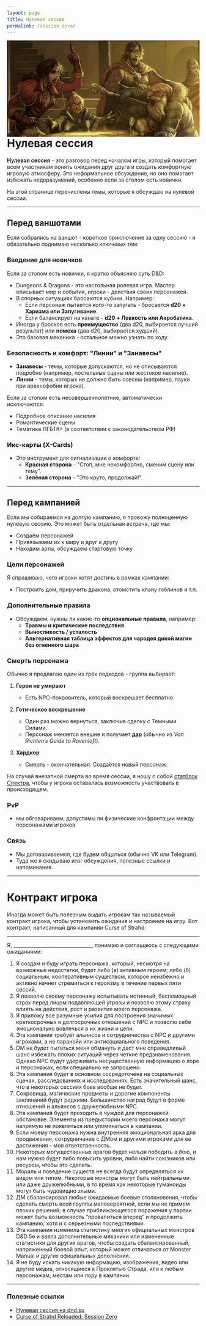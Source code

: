```yaml
---
layout: page
title: Нулевая сессия
permalink: /session zero/
---
```


<img style="float: right;" src="/assets/conflict.jpg">

# Нулевая сессия

**Нулевая сессия** - это разговор перед началом игры, который помогает всем участникам понять ожидания друг друга и создать комфортную игровую атмосферу. Это неформальное обсуждение, но оно помогает избежать недоразумений, особенно если за столом есть новички.

На этой странице перечислены темы, которые я обсуждаю на нулевой сессии.

---

## Перед ваншотами

Если собрались на ваншот - короткое приключение за одну сессию - я обязательно поднимаю несколько ключевых тем:

### Введение для новичков
Если за столом есть новички, я кратко объясняю суть D&D:

- Dungeons & Dragons - это настольная ролевая игра. Мастер описывает мир и события, игроки - действия своих персонажей.
- В спорных ситуациях бросаются кубики. Например:
  - Если персонаж пытается кого-то запугать - бросается **d20 + Харизма или Запугивание**.
  - Если балансирует на канате - **d20 + Ловкость или Акробатика**.
- Иногда у бросков есть **преимущество** (два d20, выбирается лучший результат) или **помеха** (два d20, выбирается худший).
- Это базовая механика - остальное можно узнать по ходу.

### Безопасность и комфорт: "Линии" и "Занавесы"

- **Занавесы** - темы, которые допускаются, но не описываются подробно (например, постельные сцены или жестокое насилие).
- **Линии** - темы, которых не должно быть совсем (например, пауки при арахнофобии игрока).

Если за столом есть несовершеннолетние, автоматически исключаются:
- Подробное описание насилия
- Романтические сцены
- Тематика ЛГБТК+ (в соответствии с законодательством РФ)

### Икс-карты (X-Cards)

- Это инструмент для сигнализации о комфорте:
  - **Красная сторона** - "Стоп, мне некомфортно, сменим сцену или тему".
  - **Зелёная сторона** - "Это круто, продолжай!".

---

## Перед кампанией

Если мы собираемся на долгую кампанию, я провожу полноценную нулевую сессию. Это может быть отдельная встреча, где мы:

- Создаём персонажей
- Привязываем их к миру и друг к другу
- Находим арты, обсуждаем стартовую точку

### Цели персонажей
Я спрашиваю, чего игроки хотят достичь в рамках кампании:
- Построить дом, приручить дракона, отомстить клану гоблинов и т.п.

### Дополнительные правила
- Обсуждаем, нужны ли какие-то **опциональные правила**, например:
  - **Травмы и критические последствия**
  - **Выносливость / усталость**
  - **Альтернативная таблица эффектов для чародея дикой магии без огненного шара**

### Смерть персонажа
Обычно я предлагаю один из трёх подходов - группа выбирает:

1. **Герои не умирают**
   - Есть NPC-покровитель, который воскрешает бесплатно.

2. **Готическое воскрешение**
   - Один раз можно вернуться, заключив сделку с Темными Силами.
   - Персонаж меняется внешне и получает [**дар**](https://dnd.su/articles/mechanics/146-supernatural-gifts-and-boons/) (обычно из *Van Richten’s Guide to Ravenloft*).

3. **Хардкор**
   - Смерть - окончательная. Создаётся новый персонаж.

На случай внезапной смерти во время сессии, я ношу с собой [статблок Спектра](https://next.dnd.su/bestiary/21557-specter/), чтобы у игрока оставалась возможность участвовать в происходящем.

### PvP

- мы обговариваем, допустимы ли физические конфронтации между персонажами игроков

### Связь

- Мы договариваемся, где будем общаться (обычно VK или Telegram).
- Туда же я скидываю итог обсуждения, полезные ссылки и напоминания.

---


# Контракт игрока

Иногда может быть полезным выдать игрокам так называемый контракт игрока, чтобы установить ожидания и настроение на игру. Вот контракт, написанный для кампании Curse of Strahd:

---

Я, ________________________________, понимаю и соглашаюсь с следующими ожиданиями:

1. Я создам и буду играть персонажа, который, несмотря на возможные недостатки, будет либо (а) активным героем; либо (б) социальным, кооперативным существом, которое неизбежно и активно начнет стремиться к героизму в течение первых пяти сессий.
2. Я позволю своему персонажу испытывать истинный, беспомощный страх перед лицом подавляющей угрозы и позволю этому страху влиять на действия, рост и развитие моего персонажа.
3. Я приложу все разумные усилия для построения значимых 
краткосрочных и долгосрочных отношений с NPC и позволю себе эмоционально вовлечься в их жизни и цели.
4. Эта кампания требует альянсов и сотрудничества с NPC и другими игроками, а не паранойи или антисоциального поведения.
5. DM не будет пытаться меня обмануть и даст мне справедливый шанс избежать плохих ситуаций через четкие предзнаменования. Однако NPC будут удерживать несущественную информацию о
 лоре и персонажах, если специально не запрошено.
6. Эта кампания будет в основном сосредоточена на социальных сценах, расследованиях и исследованиях. Есть значительный шанс, что в некоторых сессиях боев вообще не будет.
7. Сокровища, магические предметы и дорогие компоненты заклинаний будут редкими. Большинство наград будут в форме 
отношений и альянсов с дружелюбными NPC.
8. Эта кампания будет проходить в чуждой для персонажей обстановке. Элементы из предыстории моего персонажа могут напрямую не появляться или упоминаться в кампании.
9. Если моему персонажа нужна внутренняя эмоциональная арка для 
продвижения, сотрудничание с ДМом и другими игроками для ее достижения - моя ответственность.
10. Некоторых могущественных врагов будет нельзя победить в бою, и нам нужно будет либо повысить уровни, либо 
найти союзников или ресурсы, чтобы это сделать.
11. Мораль и поведение существ не всегда будут определяться их видом или типом. Некоторые монстры могут быть нейтральными или даже дружелюбными, в то время как некоторые гуманоиды могут быть чудовищно злыми.
12. ДМ сбалансировал любые ожидаемые боевые столкновения, чтобы сделать смерть всей группы маловероятной, если мы не примем плохих решений; в случае приближающегося поражения у партии может быть возможность “провалиться вперед” и продолжить кампанию, хотя и с серьезными последствиями.
13. Эта кампания изменила статистику многих официальных монстров D&D 5e и ввела дополнительные механики или измененные статистики для других врагов, чтобы создать сбалансированный, напряженный боевой опыт, который может отличаться от Monster Manual и других официальных дополнений.
14. Я не буду искать никакую информацию, изображения, видео или другие медиа, относящиеся к Проклятью Страда, или к любым персонажам, местам или лору в кампании.

---

### Полезные ссылки

- [Нулевая сессия на dnd.su](https://5e14.dnd.su/articles/partners/359-sovety-nacinaiushhim-1-nulevaia-sessiia/)
- [Curse of Strahd Reloaded: Session Zero](https://www.strahdreloaded.com/Chapter+1+-+Beginning+the+Campaign/Session+Zero)

